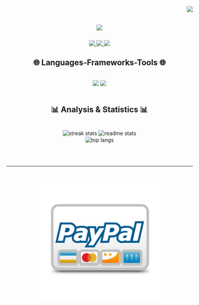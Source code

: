 <!-- Visitor Badge -->
<img align="right" src="https://visitor-badge.laobi.icu/badge?page_id=AhmedibrahimGH.AhmedibrahimGH." />

<!-- Header -->
<h1 align="center">
    <img src="https://readme-typing-svg.herokuapp.com/?font=Righteous&size=35&center=true&vCenter=true&width=500&height=70&lines=Hi+There+,+Glad+to+see+you;I'm+Ahmed+Ibrahim!;Machine+Learning+Engineer+💻;WWith+1+Year+Experience+Of+Coding" />
</h1>

<!-- Contact Information -->
<div align="center"> 
  <a href="mailto:hamadahima389@gmail.com">
    <img src="https://img.shields.io/badge/Gmail-333333?style=for-the-badge&logo=gmail&logoColor=red" />
  </a>
  <a href="https://www.linkedin.com/in/ahmedibrahims/" target="_blank">
    <img src="https://img.shields.io/badge/LinkedIn-0077B5?style=for-the-badge&logo=linkedin&logoColor=white" target="_blank" />
  </a>
  <a href="https://ahmedibrahimgh.github.io/ML-AhmedIbrahim.github.io/" target="_blank">
     <img src="https://img.shields.io/badge/Portfolio-FF5722?style=for-the-badge&logo=todoist&logoColor=white" target="_blank" /> <!-- Comment: Choose icons that represent your skills or tools -->
  </a>
</div>
<!-- Horizontal Line -->


<!-- Skills Section -->
<h2 align="center">🌐 Languages-Frameworks-Tools 🌐</h2>
<br/>
<div align="center">
    <img src="https://skillicons.dev/icons?i=python,c,html,css,vscode,github,git,r" />
    <img src="https://skillicons.dev/icons?i=nodejs,javascript,express,firebase,mongodb,c,java,nextjs,mysql,flask" /><br>
</div>

<br/>

<!-- Stats Section -->
<h2 align="center">📊 Analysis & Statistics 📊</h2>
<br>
<div align=center>
  <img width=390 src="https://github-readme-streak-stats.herokuapp.com/?user=AhmedibrahimGH&count_private=true&theme=react&border_radius=10" alt="streak stats"/>
  <img width=390 src="https://github-readme-stats.vercel.app/api?username=AhmedibrahimGH&count_private=true&show_icons=true&theme=react&rank_icon=github&border_radius=10" alt="readme stats" />
  <br/>
  <img width=325 align="center" src="https://github-readme-stats.vercel.app/api/top-langs/?username=AhmedibrahimGH&hide=HTML&langs_count=8&layout=compact&theme=react&border_radius=10&size_weight=0.5&count_weight=0.5&exclude_repo=github-readme-stats" alt="top langs" />
</div>

<br/><br/>

<!-- Horizontal Line -->
<hr/>

<!-- Coffee Button -->
<br/>
<div align="center">
  <a href='https://paypal.me/AhmedIbrahim1222' target='_blank'>
    <img height='370' style='border:0px;height:330px;' src='paypal-icon-11718.png' border='0' alt='Paypal me at PayPal.com' />

  </a>
</div>
